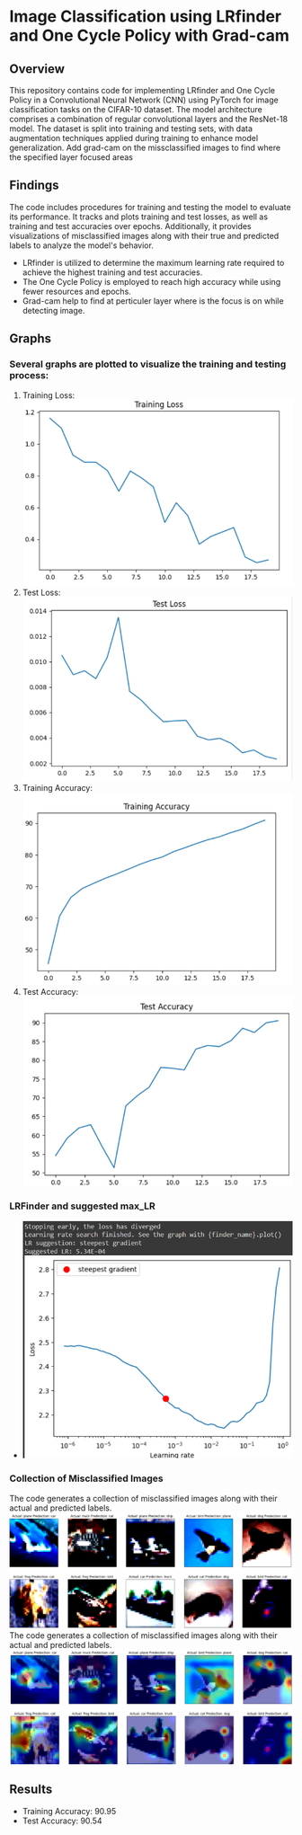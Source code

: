 # Image Classification using LRfinder and One Cycle Policy with Grad-cam 

## Overview
This repository contains code for implementing LRfinder and One Cycle Policy in a Convolutional Neural Network (CNN) using PyTorch for image classification tasks on the CIFAR-10 dataset. The model architecture comprises a combination of regular convolutional layers and the ResNet-18 model. The dataset is split into training and testing sets, with data augmentation techniques applied during training to enhance model generalization. Add grad-cam on the missclassified images to find where the specified layer focused areas

## Findings
The code includes procedures for training and testing the model to evaluate its performance. It tracks and plots training and test losses, as well as training and test accuracies over epochs. Additionally, it provides visualizations of misclassified images along with their true and predicted labels to analyze the model's behavior.
- LRfinder is utilized to determine the maximum learning rate required to achieve the highest training and test accuracies.
- The One Cycle Policy is employed to reach high accuracy while using fewer resources and epochs.
- Grad-cam help to find at perticuler layer where is the focus is on while detecting image.


## Graphs
### Several graphs are plotted to visualize the training and testing process:
1. Training Loss: ![Training Loss](image-1.png)
2. Test Loss: ![Test Loss](image-2.png)
3. Training Accuracy: ![Training Accuracy](image-3.png)
4. Test Accuracy: ![Test Accuracy](image-4.png)
### LRFinder and suggested max_LR
- ![](image.png)
### Collection of Misclassified Images
The code generates a collection of misclassified images along with their actual and predicted labels.
![Misclassified Images](image-5.png)
The code generates a collection of misclassified images along with their actual and predicted labels.
![Grade-cam of Mosclassified Images](image-6.png)
## Results
- Training Accuracy: 90.95
- Test Accuracy: 90.54

